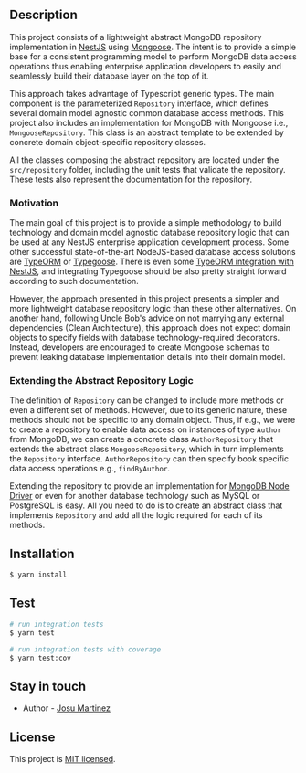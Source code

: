 ## Description

This project consists of a lightweight abstract MongoDB repository implementation
in [NestJS](https://github.com/nestjs/nest) using [Mongoose](https://mongoosejs.com/). The intent is to provide a simple
base for a consistent programming model to perform MongoDB data access operations thus enabling enterprise application
developers to easily and seamlessly build their database layer on the top of it.

This approach takes advantage of Typescript generic types. The main component is the parameterized `Repository`
interface, which defines several domain model agnostic common database access methods. This project also includes an
implementation for MongoDB with Mongoose i.e., `MongooseRepository`. This class is an abstract template to be extended
by concrete domain object-specific repository classes.

All the classes composing the abstract repository are located under the `src/repository` folder, including the unit
tests that validate the repository. These tests also represent the documentation for the repository.

### Motivation

The main goal of this project is to provide a simple methodology to build technology and domain model agnostic database
repository logic that can be used at any NestJS enterprise application development process. Some other successful
state-of-the-art NodeJS-based database access solutions are
[TypeORM](https://typeorm.io/) or [Typegoose](https://typegoose.github.io/typegoose/). There is even
some [TypeORM integration with NestJS](https://docs.nestjs.com/techniques/database), and integrating Typegoose should be
also pretty straight forward according to such documentation.

However, the approach presented in this project presents a simpler and more lightweight database repository logic than
these other alternatives. On another hand, following Uncle Bob's advice on not marrying any external dependencies (Clean
Architecture), this approach does not expect domain objects to specify fields with database technology-required
decorators. Instead, developers are encouraged to create Mongoose schemas to prevent leaking database implementation
details into their domain model.

### Extending the Abstract Repository Logic

The definition of `Repository` can be changed to include more methods or even a different set of methods. However, due
to its generic nature, these methods should not be specific to any domain object. Thus, if e.g., we were to create a
repository to enable data access on instances of type `Author` from MongoDB, we can create a concrete
class `AuthorRepository` that extends the abstract class `MongooseRepository`, which in turn implements the `Repository`
interface. `AuthorRepository` can then specify book specific data access operations e.g., `findByAuthor`.

Extending the repository to provide an implementation
for [MongoDB Node Driver](https://www.mongodb.com/docs/drivers/node/current/) or even for another database technology
such as MySQL or PostgreSQL is easy. All you need to do is to create an abstract class that implements `Repository` and
add all the logic required for each of its methods.

## Installation

```bash
$ yarn install
```

## Test

```bash
# run integration tests
$ yarn test

# run integration tests with coverage
$ yarn test:cov
```

## Stay in touch

- Author - [Josu Martinez](https://es.linkedin.com/in/josumartinez)

## License

This project is [MIT licensed](LICENSE).
